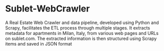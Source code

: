 # Sublet-WebCrawler
A Real Estate Web Crawler and data pipeline, developed using Python and Scrapy, facilitates the ETL process through multiple stages. It extracts metadata for apartments in Milan, Italy, from various web pages and URLs on sublet.com. The extracted information is then structured using Scrapy items and saved in JSON format
